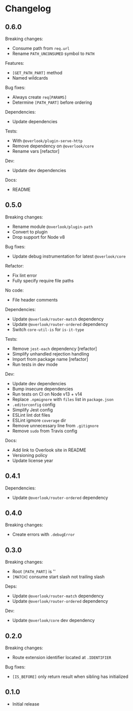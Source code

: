 # Changelog

## 0.6.0

Breaking changes:

* Consume path from `req.url`
* Rename `PATH_UNCONSUMED` symbol to `PATH`

Features:

* `[GET_PATH_PART]` method
* Named wildcards

Bug fixes:

* Always create `req[PARAMS]`
* Determine `[PATH_PART]` before ordering

Dependencies:

* Update dependencies

Tests:

* With `@overlook/plugin-serve-http`
* Remove dependency on `@overlook/core`
* Rename vars [refactor]

Dev:

* Update dev dependencies

Docs:

* README

## 0.5.0

Breaking changes:

* Rename module `@overlook/plugin-path`
* Convert to plugin
* Drop support for Node v8

Bug fixes:

* Update debug instrumentation for latest `@overlook/core`

Refactor:

* Fix lint error
* Fully specify require file paths

No code:

* File header comments

Dependencies:

* Update `@overlook/router-match` dependency
* Update `@overlook/router-ordered` dependency
* Switch `core-util-is` for `is-it-type`

Tests:

* Remove `jest-each` dependency [refactor]
* Simplify unhandled rejection handling
* Import from package name [refactor]
* Run tests in dev mode

Dev:

* Update dev dependencies
* Bump insecure dependencies
* Run tests on CI on Node v13 + v14
* Replace `.npmignore` with `files` list in `package.json`
* `.editorconfig` config
* Simplify Jest config
* ESLint lint dot files
* ESLint igmore `coverage` dir
* Remove unnecessary line from `.gitignore`
* Remove `sudo` from Travis config

Docs:

* Add link to Overlook site in README
* Versioning policy
* Update license year

## 0.4.1

Dependencies:

* Update `@overlook/router-ordered` dependency

## 0.4.0

Breaking changes:

* Create errors with `.debugError`

## 0.3.0

Breaking changes:

* Root `[PATH_PART]` is ''
* `[MATCH]` consume start slash not trailing slash

Deps:

* Update `@overlook/router-match` dependency
* Update `@overlook/router-ordered` dependency

Dev:

* Update `@overlook/core` dev dependency

## 0.2.0

Breaking changes:

* Route extension identifier located at `.IDENTIFIER`

Bug fixes:

* `[IS_BEFORE]` only return result when sibling has initialized

## 0.1.0

* Initial release
